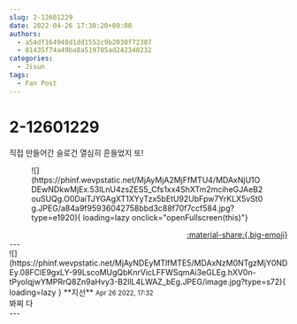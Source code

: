 ```yaml
---
slug: 2-12601229
date: 2022-04-26 17:30:20+09:00
authors:
  - a54df164948d1dd1552c9b2030f72387
  - 01435f74a49ba8a519705ad242348232
categories:
  - Jisun
tags:
  - Fan Post
---
```


# 2-12601229

<div class="post-container" markdown="1">
<div class="content-container md-sidebar__scrollwrap" markdown="1">

직접 만들어간 슬로건 열심히 흔들었지 또!
<figure markdown="1">
![](https://phinf.wevpstatic.net/MjAyMjA2MjFfMTU4/MDAxNjU1ODEwNDkwMjEx.53lLnU4zsZES5_Cfs1xx4ShXTm2mciheGJAeB2ouSUQg.O0DaiTJYGAgXT1XYyTzx5bEtU92UbFpw7YrKLX5vSt0g.JPEG/a84a9f95936042758bbd3c88f70f7ccf584.jpg?type=e1920){ loading=lazy onclick="openFullscreen(this)"}
</figure>


</div>
</div>

<div style="text-align: right;" markdown="1">
<a href="https://weverse.io/fromis9/fanpost/2-12601229" style="text-align: right;">:material-share:{.big-emoji}</a>
</div>
---

<div class="comments-container md-sidebar__scrollwrap" markdown="1">
<div class="comment" markdown="1">
<div class='id-container' markdown="1">
![](https://phinf.wevpstatic.net/MjAyNDEyMTlfMTE5/MDAxNzM0NTgzMjY0NDEy.08FClE9gxLY-99LscoMUgQbKnrVicLFFWSqmAi3eGLEg.hXV0n-tPyoIqjwYMPRrQ8Zn9aHvy3-B2llL4LWAZ_bEg.JPEG/image.jpg?type=s72){ loading=lazy }
**<span class="artist">지선</span>** <small>Apr 26 2022, 17:32</small><br>
</div>
<div class='comment-body' markdown="1">
봐찌 다
</div>
</div>
</div>
---
